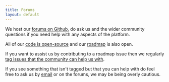 ```yaml
---
title: Forums
layout: default
---
```


We host our [forums on Github](https://github.com/OpenAddressesUK/forum), do ask us and the wider community questions if you need help with any aspects of the platform.

All of our [code is open-source](https://github.com/OpenAddressesUK) and our [roadmap](https://huboard.com/OpenAddressesUK/roadmap/#/) is also open.

If you want to assist us by contributing to a roadmap issue then we regularly [tag issues that the community can help us with](https://github.com/OpenAddressesUK/roadmap/labels/can%20be%20done%20by%20community).

If you see something that isn't tagged but that you can help with do feel free to ask us by [email](mailto:info@openaddressesuk.org) or on the forums, we may be being overly cautious.